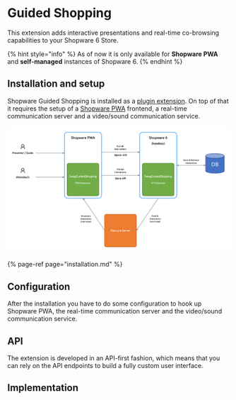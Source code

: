 # Guided Shopping

This extension adds interactive presentations and real-time co-browsing capabilities to your Shopware 6 Store.

{% hint style="info" %}
As of now it is only available for **Shopware PWA** and **self-managed** instances of Shopware 6.
{% endhint %}

## Installation and setup

Shopware Guided Shopping is installed as a [plugin extension](../../../concepts/extensions/plugins-concept.md). On top of that it requires the setup of a [Shopware PWA](../../pwa.md) frontend, a real-time communication server and a video/sound communication service.

![Communication Architecture in Guided Shopping](../../../.gitbook/assets/guided-shopping-communication.png)

{% page-ref page="installation.md" %}

## Configuration

After the installation you have to do some configuration to hook up Shopware PWA, the real-time communication server and the video/sound communication service.

## API

The extension is developed in an API-first fashion, which means that you can rely on the API endpoints to build a fully custom user interface.

## Implementation